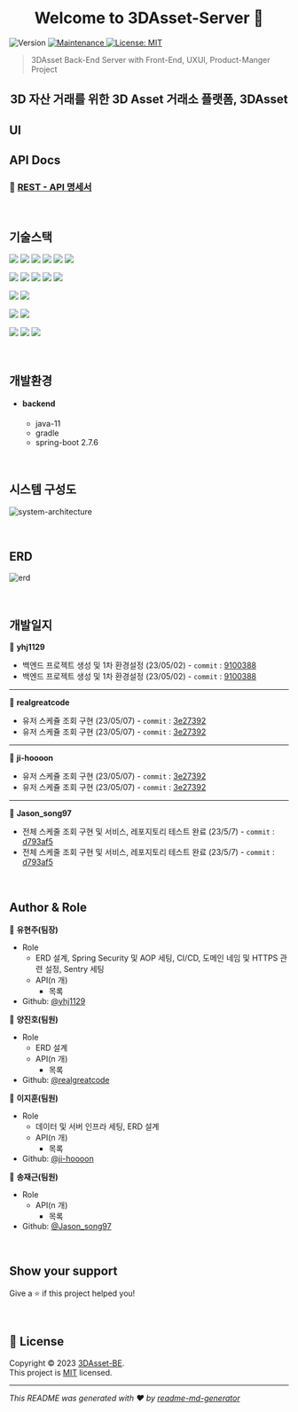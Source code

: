 <h1 align="center">Welcome to 3DAsset-Server 👋</h1>
<p>
  <img alt="Version" src="https://img.shields.io/badge/version-1.0.0-blue.svg?cacheSeconds=2592000" />
  <a href="https://github.com/kefranabg/readme-md-generator/graphs/commit-activity" target="_blank">
    <img alt="Maintenance" src="https://img.shields.io/badge/Maintained%3F-yes-green.svg" />
  </a>
  <a href="https://github.com/wupitch/wupitch-server/blob/main/LICENSE" target="_blank">
    <img alt="License: MIT" src="https://img.shields.io/github/license/wupitch/wupitch-server" />
  </a>
</p>

> 3DAsset Back-End Server with Front-End, UXUI, Product-Manger Project

<p align="center">

</p>
<h2 align=center>3D 자산 거래를 위한 3D Asset 거래소 플랫폼, 3DAsset</h2>

## UI


## API Docs

### 💎 [REST - API 명세서]()

<br/>

## 기술스택

<p>
  <img src="https://img.shields.io/badge/OpenJDK-ED8B00?style=for-the-badge&logo=openjdk&logoColor=white">
  <img src="https://img.shields.io/badge/Spring_Boot-F2F4F9?style=for-the-badge&logo=spring-boot" />
  <img src="https://img.shields.io/badge/Spring_Security-6DB33F?style=for-the-badge&logo=Spring-Security&logoColor=white"/> 
  <img src="https://img.shields.io/badge/JWT-000000?style=for-the-badge&logo=JSON%20web%20tokens&logoColor=white" />
  <img src="https://img.shields.io/badge/Spring%20REST%20Docs-6DB33F?style=for-the-badge" />
  <img src="https://img.shields.io/badge/Sentry-black?style=for-the-badge&logo=Sentry&logoColor=#362D59" />
</p>
<p>
  <img src="https://img.shields.io/badge/AWS%20EC2-FF9900?style=for-the-badge&logo=amazonec2&logoColor=white"/>
  <img src="https://img.shields.io/badge/AWS%20RDS-527FFF?style=for-the-badge&logo=amazonrds&logoColor=white"/>
  <img src="https://img.shields.io/badge/AWS%20S3-569A31?style=for-the-badge&logo=amazons3&logoColor=white"/>
  <img src="https://img.shields.io/badge/AWS Code%20Deploy-2F93E0?style=for-the-badge" />
  <img src="https://img.shields.io/badge/Docker-2CA5E0?style=for-the-badge&logo=docker&logoColor=white"/>
</p>
<p>
  <img src="https://img.shields.io/badge/H2-0052CC?style=for-the-badge&logo=h2" />
  <img src="https://img.shields.io/badge/MariaDB-white?style=for-the-badge&logo=MariaDB&logoColor=003545"/>
</p>
<p>
  <img src="https://img.shields.io/badge/Junit5-25A162?style=for-the-badge&logo=junit5&logoColor=white" />
  <img src="https://img.shields.io/badge/QueryDSL-gray?style=for-the-badge" />
</p>
<p>
  <img src="https://img.shields.io/badge/Git-black?style=for-the-badge&logo=Git&logoColor=F05032"/> 
  <img src="https://img.shields.io/badge/Github-black?style=for-the-badge&logo=Github&logoColor=181717"/>
  <img src="https://img.shields.io/badge/GitHub_Actions-black?style=for-the-badge&logo=github-actions&logoColor=white"/>
</p>

<br/>

## 개발환경

- #### backend
    - java-11
    - gradle
    - spring-boot 2.7.6

<br/>

## 시스템 구성도

![system-architecture]()

<br/>

## ERD
![erd]()

<br/>

## 개발일지
👤 **yhj1129**
- 백엔드 프로젝트 생성 및 1차 환경설정 (23/05/02) - `commit` : [9100388](https://github.com/smash-teams/smash-teams-BE/commit/9100388cd4ee3121a49b838409e15b5848ca9a49)
- 백엔드 프로젝트 생성 및 1차 환경설정 (23/05/02) - `commit` : [9100388](https://github.com/smash-teams/smash-teams-BE/commit/9100388cd4ee3121a49b838409e15b5848ca9a49)

---
👤 **realgreatcode**
- 유저 스케쥴 조회 구현 (23/05/07) - `commit` : [3e27392](https://github.com/smash-teams/smash-teams-BE/commit/3e273928403b0ad8fa0b720acddf77491f171fa8)
- 유저 스케쥴 조회 구현 (23/05/07) - `commit` : [3e27392](https://github.com/smash-teams/smash-teams-BE/commit/3e273928403b0ad8fa0b720acddf77491f171fa8)

---
👤 **ji-hoooon**
- 유저 스케쥴 조회 구현 (23/05/07) - `commit` : [3e27392](https://github.com/smash-teams/smash-teams-BE/commit/3e273928403b0ad8fa0b720acddf77491f171fa8)
- 유저 스케쥴 조회 구현 (23/05/07) - `commit` : [3e27392](https://github.com/smash-teams/smash-teams-BE/commit/3e273928403b0ad8fa0b720acddf77491f171fa8)

---
👤 **Jason_song97**
- 전체 스케줄 조회 구현 및 서비스, 레포지토리 테스트 완료 (23/5/7) - `commit` : [d793af5](https://github.com/smash-teams/smash-teams-BE/commit/d793af550c6dbef9c00d7668ac3756b923bf82f3)
- 전체 스케줄 조회 구현 및 서비스, 레포지토리 테스트 완료 (23/5/7) - `commit` : [d793af5](https://github.com/smash-teams/smash-teams-BE/commit/d793af550c6dbef9c00d7668ac3756b923bf82f3)

<br/>

## Author & Role

👤 **유현주(팀장)**

- Role
  - ERD 설계, Spring Security 및 AOP 세팅, CI/CD, 도메인 네임 및 HTTPS 관련 설정, Sentry 세팅
  - API(n 개)
    - 목록
- Github: [@yhj1129](https://github.com/yhj1129)

👤 **양진호(팀원)**

- Role
  - ERD 설계
  - API(n 개)
    - 목록
- Github: [@realgreatcode](https://github.com/realgreatcode)

👤 **이지훈(팀원)**

- Role
  - 데이터 및 서버 인프라 세팅, ERD 설계
  - API(n 개)
    - 목록
- Github: [@ji-hoooon](https://github.com/ji-hoooon)

👤 **송재근(팀원)**

- Role
  - API(n 개)
    - 목록
- Github: [@Jason_song97](https://github.com/JasonSong97)

<br/>

## Show your support

Give a ⭐️ if this project helped you!

<br/>

## 📝 License

Copyright © 2023 [3DAsset-BE](https://github.com/3DAsset-eCommerce/3D-BE).<br />
This project is [MIT](https://github.com/wupitch/wupitch-server/blob/main/LICENSE) licensed.

***
_This README was generated with ❤️ by [readme-md-generator](https://github.com/kefranabg/readme-md-generator)_
